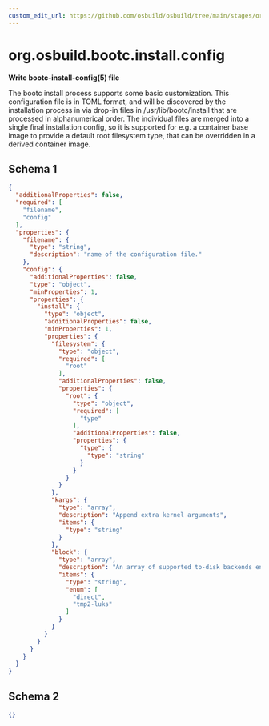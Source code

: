```yaml
---
custom_edit_url: https://github.com/osbuild/osbuild/tree/main/stages/org.osbuild.bootc.install.config.meta.json
---
```

# org.osbuild.bootc.install.config
<!--
[//]: # ( DO NOT MODIFY THIS FILE! )
[//]: # ( This content is generated by `scripts/pull_osbuild_modules.py` )
[//]: # ( Rather change the source of this: https://github.com/osbuild/osbuild/tree/main/stages/org.osbuild.bootc.install.config.meta.json )
-->

**Write bootc-install-config(5) file**

The bootc install process supports some basic customization. This
configuration file is in TOML format, and will be discovered by the
installation process in via drop-in files in /usr/lib/bootc/install that
are processed in alphanumerical order.
The individual files are merged into a single final installation config, so
it is supported for e.g. a container base image to provide a default root
filesystem type, that can be overridden in a derived container image.

## Schema 1

```json
{
  "additionalProperties": false,
  "required": [
    "filename",
    "config"
  ],
  "properties": {
    "filename": {
      "type": "string",
      "description": "name of the configuration file."
    },
    "config": {
      "additionalProperties": false,
      "type": "object",
      "minProperties": 1,
      "properties": {
        "install": {
          "type": "object",
          "additionalProperties": false,
          "minProperties": 1,
          "properties": {
            "filesystem": {
              "type": "object",
              "required": [
                "root"
              ],
              "additionalProperties": false,
              "properties": {
                "root": {
                  "type": "object",
                  "required": [
                    "type"
                  ],
                  "additionalProperties": false,
                  "properties": {
                    "type": {
                      "type": "string"
                    }
                  }
                }
              }
            },
            "kargs": {
              "type": "array",
              "description": "Append extra kernel arguments",
              "items": {
                "type": "string"
              }
            },
            "block": {
              "type": "array",
              "description": "An array of supported to-disk backends enabled by this base container image; if not specified, this will just be direct.",
              "items": {
                "type": "string",
                "enum": [
                  "direct",
                  "tmp2-luks"
                ]
              }
            }
          }
        }
      }
    }
  }
}
```

## Schema 2

```json
{}
```
